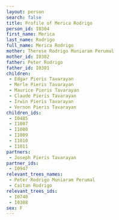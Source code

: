 ```yaml
---
layout: person
search: false
title: Profile of Merica Rodrigo
person_id: I0304
first_name: Merica
last_name: Rodrigo
full_name: Merica Rodrigo
mother: Therese Rodrigo Muniaram Perumal
mother_id: I0302
father: Peter Rodrigo
father_id: I0301
children:
 - Edgar Pieris Tavarayan
 - Merle Pieris Tavarayan
 - Maurice Pieris Tavarayan
 - Claude Pieris Tavarayan
 - Irwin Pieris Tavarayan
 - Vernon Pieris Tavarayan
children_ids:
 - I0485
 - I1007
 - I1008
 - I1009
 - I1010
 - I1011
partners:
 - Joseph Pieris Tavarayan
partner_ids:
 - I0947
relevant_trees_names:
 - Peter Rodrigo Muniaram Perumal
 - Caitan Rodrigo
relevant_trees_ids:
 - I0740
 - I0308
sex: F
---
```


